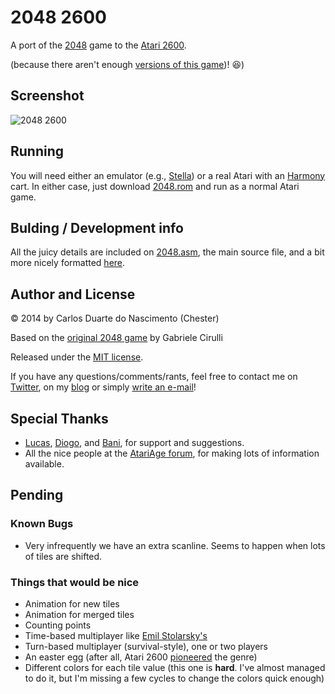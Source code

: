 2048 2600
=========

A port of the [2048][1] game to the [Atari 2600][4].

(because there aren't enough [versions of this game][11])! :laughing:)

## Screenshot

![2048 2600](http://i.imgur.com/Cmagc1T.png "2048 2600")

## Running

You will need either an emulator (e.g., [Stella][13]) or a real Atari with an [Harmony][14] cart. In either case, just download [2048.rom][2] and run as a normal Atari game.

## Bulding / Development info

All the juicy details are included on [2048.asm][3], the main source file, and a bit more nicely formatted [here][12].

## Author and License

© 2014 by Carlos Duarte do Nascimento (Chester)

Based on the [original 2048 game][1] by Gabriele Cirulli

Released under the [MIT license][9].

If you have any questions/comments/rants, feel free to contact me on [Twitter][7], on my [blog][8] or simply [write an e-mail][10]!

## Special Thanks

- [Lucas][30], [Diogo][31], and [Bani][32], for support and suggestions.
- All the nice people at the [AtariAge forum][33], for making lots of information available.

## Pending
### Known Bugs
- Very infrequently we have an extra scanline. Seems to happen when lots of tiles are shifted.

### Things that would be nice

- Animation for new tiles
- Animation for merged tiles
- Counting points
- Time-based multiplayer like [Emil Stolarsky's][6]
- Turn-based multiplayer (survival-style), one or two players
- An easter egg (after all, Atari 2600 [pioneered][5] the genre)
- Different colors for each tile value (this one is **hard**. I've almost
managed to do it, but I'm missing a few cycles to change the colors quick enough)

[1]: https://github.com/gabrielecirulli/2048
[2]: https://github.com/chesterbr/2048-2600/blob/master/2048.bin?raw=true
[3]: https://github.com/chesterbr/2048-2600/blob/master/2048.asm
[4]: http://atariage.com/2600/history.html
[5]: https://www.youtube.com/watch?v=Pw02kibMs3E
[6]: http://emils.github.io/2048-multiplayer/
[7]: http://twitter.com/chesterbr
[8]: http://chester.me
[9]: https://github.com/gabrielecirulli/2048/blob/master/LICENSE.txt
[10]: mailto:cd@pobox.com?subject=2048+2600
[11]: http://phenomist.wordpress.com/2048-variants/
[12]: http://chester.me/2014/03/2048-2600
[13]: http://stella.sourceforge.net/
[14]: http://harmony.atariage.com/Site/Harmony.html
[30]: http://github.com/lxfontes
[31]: http://github.com/dterror
[32]: http://github.com/bani
[33]: http://atariage.com/forums/forum/50-atari-2600-programming/
